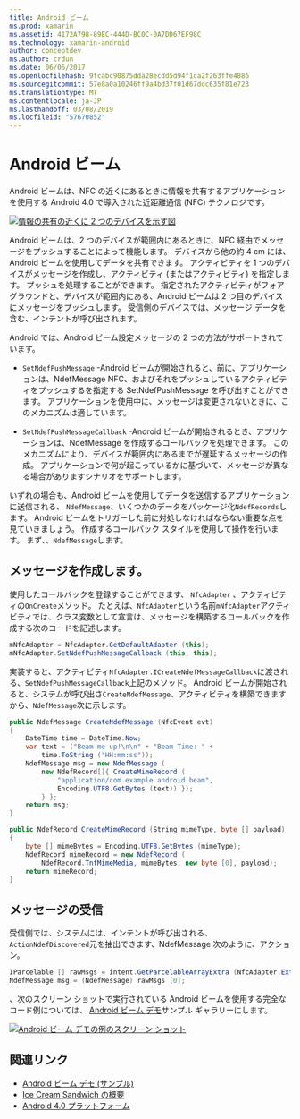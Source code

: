 ```yaml
---
title: Android ビーム
ms.prod: xamarin
ms.assetid: 4172A798-89EC-444D-BC0C-0A7DD67EF98C
ms.technology: xamarin-android
author: conceptdev
ms.author: crdun
ms.date: 06/06/2017
ms.openlocfilehash: 9fcabc90875dda28ecdd5d94f1ca2f263ffe4886
ms.sourcegitcommit: 57e8a0a10246ff9a4bd37f01d67ddc635f81e723
ms.translationtype: MT
ms.contentlocale: ja-JP
ms.lasthandoff: 03/08/2019
ms.locfileid: "57670852"
---
```

# <a name="android-beam"></a>Android ビーム

Android ビームは、NFC の近くにあるときに情報を共有するアプリケーションを使用する Android 4.0 で導入された近距離通信 (NFC) テクノロジです。

[![情報の共有の近くに 2 つのデバイスを示す図](android-beam-images/androidbeam.png)](android-beam-images/androidbeam.png#lightbox)

Android ビームは、2 つのデバイスが範囲内にあるときに、NFC 経由でメッセージをプッシュすることによって機能します。 デバイスから他の約 4 cm には、Android ビームを使用してデータを共有できます。 アクティビティを 1 つのデバイスがメッセージを作成し、アクティビティ (またはアクティビティ) を指定します。 プッシュを処理することができます。 指定されたアクティビティがフォア グラウンドと、デバイスが範囲内にある、Android ビームは 2 つ目のデバイスにメッセージをプッシュします。 受信側のデバイスでは、メッセージ データを含む、インテントが呼び出されます。

Android では、Android ビーム設定メッセージの 2 つの方法がサポートされています。

-   `SetNdefPushMessage` -Android ビームが開始されると、前に、アプリケーションは、NdefMessage NFC、およびそれをプッシュしているアクティビティをプッシュするを指定する SetNdefPushMessage を呼び出すことができます。 アプリケーションを使用中に、メッセージは変更されないときに、このメカニズムは適しています。

-   `SetNdefPushMessageCallback` -Android ビームが開始されるとき、アプリケーションは、NdefMessage を作成するコールバックを処理できます。 このメカニズムにより、デバイスが範囲内にあるまでが遅延するメッセージの作成。 アプリケーションで何が起こっているかに基づいて、メッセージが異なる場合がありますシナリオをサポートします。


いずれの場合も、Android ビームを使用してデータを送信するアプリケーションに送信される、 `NdefMessage`、いくつかのデータをパッケージ化`NdefRecords`します。 Android ビームをトリガーした前に対処しなければならない重要な点を見ていきましょう。 作成するコールバック スタイルを使用して操作を行います。 まず、、`NdefMessage`します。


## <a name="creating-a-message"></a>メッセージを作成します。

使用したコールバックを登録することができます、 `NfcAdapter` 、アクティビティの`OnCreate`メソッド。 たとえば、`NfcAdapter`という名前`mNfcAdapter`アクティビティでは、クラス変数として宣言は、メッセージを構築するコールバックを作成する次のコードを記述します。

```csharp
mNfcAdapter = NfcAdapter.GetDefaultAdapter (this);
mNfcAdapter.SetNdefPushMessageCallback (this, this);
```

実装すると、アクティビティ`NfcAdapter.ICreateNdefMessageCallback`に渡される、`SetNdefPushMessageCallback`上記のメソッド。 Android ビームが開始されると、システムが呼び出さ`CreateNdefMessage`、アクティビティを構築できますから、`NdefMessage`次に示します。

```csharp
public NdefMessage CreateNdefMessage (NfcEvent evt)
{
    DateTime time = DateTime.Now;
    var text = ("Beam me up!\n\n" + "Beam Time: " +
        time.ToString ("HH:mm:ss"));
    NdefMessage msg = new NdefMessage (
        new NdefRecord[]{ CreateMimeRecord (
            "application/com.example.android.beam",
            Encoding.UTF8.GetBytes (text)) });
        } };
    return msg;
}

public NdefRecord CreateMimeRecord (String mimeType, byte [] payload)
{
    byte [] mimeBytes = Encoding.UTF8.GetBytes (mimeType);
    NdefRecord mimeRecord = new NdefRecord (
        NdefRecord.TnfMimeMedia, mimeBytes, new byte [0], payload);
    return mimeRecord;
}
```


## <a name="receiving-a-message"></a>メッセージの受信

受信側では、システムには、インテントが呼び出される、`ActionNdefDiscovered`元を抽出できます、NdefMessage 次のように、アクション。

```csharp
IParcelable [] rawMsgs = intent.GetParcelableArrayExtra (NfcAdapter.ExtraNdefMessages);
NdefMessage msg = (NdefMessage) rawMsgs [0];
```

、次のスクリーン ショットで実行されている Android ビームを使用する完全なコード例については、 [Android ビーム デモ](https://developer.xamarin.com/samples/monodroid/AndroidBeamDemo/)サンプル ギャラリーにします。

[![Android ビーム デモの例のスクリーン ショット](android-beam-images/24.png)](android-beam-images/24.png#lightbox)



## <a name="related-links"></a>関連リンク

- [Android ビーム デモ (サンプル)](https://developer.xamarin.com/samples/monodroid/AndroidBeamDemo/)
- [Ice Cream Sandwich の概要](http://www.android.com/about/ice-cream-sandwich/)
- [Android 4.0 プラットフォーム](https://developer.android.com/sdk/android-4.0.html)
